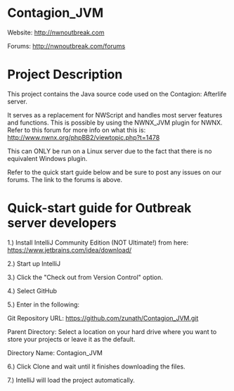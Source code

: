 # Contagion_JVM

Website: http://nwnoutbreak.com

Forums: http://nwnoutbreak.com/forums

# Project Description

This project contains the Java source code used on the Contagion: Afterlife server. 

It serves as a replacement for NWScript and handles most server features and functions. This is possible by using the NWNX_JVM plugin for NWNX. Refer to this forum for more info on what this is: http://www.nwnx.org/phpBB2/viewtopic.php?t=1478

This can ONLY be run on a Linux server due to the fact that there is no equivalent Windows plugin.

Refer to the quick start guide below and be sure to post any issues on our forums. The link to the forums is above.

# Quick-start guide for Outbreak server developers

1.) Install IntelliJ Community Edition (NOT Ultimate!) from here: https://www.jetbrains.com/idea/download/

2.) Start up IntelliJ

3.) Click the "Check out from Version Control" option.

4.) Select GitHub

5.) Enter in the following:

Git Repository URL: https://github.com/zunath/Contagion_JVM.git

Parent Directory: Select a location on your hard drive where you want to store your projects or leave it as the default.

Directory Name: Contagion_JVM

6.) Click Clone and wait until it finishes downloading the files.

7.) IntelliJ will load the project automatically.
